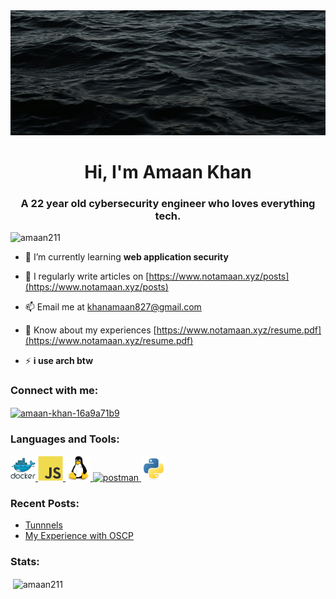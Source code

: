 <img src=cover.jpg height="200" width="1000" />

<h1 align="center">Hi, I'm Amaan Khan</h1>
<h3 align="center">A 22 year old cybersecurity engineer who loves everything tech.</h3>

<p align="left"> <img src="https://komarev.com/ghpvc/?username=amaan211&label=Profile%20views&color=0e75b6&style=flat" alt="amaan211" /> </p>

- 🌱 I’m currently learning **web application security**

- 📝 I regularly write articles on [https://www.notamaan.xyz/posts](https://www.notamaan.xyz/posts)

- 📫 Email me at khanamaan827@gmail.com

- 📄 Know about my experiences [https://www.notamaan.xyz/resume.pdf](https://www.notamaan.xyz/resume.pdf)

- ⚡ **i use arch btw**

<h3 align="left">Connect with me:</h3>
<p align="left">
<a href="https://linkedin.com/in/amaan-khan-16a9a71b9" target="blank"><img align="center" src="https://raw.githubusercontent.com/rahuldkjain/github-profile-readme-generator/master/src/images/icons/Social/linked-in-alt.svg" alt="amaan-khan-16a9a71b9" height="30" width="40" /></a>
</p>

<h3 align="left">Languages and Tools:</h3>
<p align="left"> <a href="https://www.docker.com/" target="_blank" rel="noreferrer"> <img src="https://raw.githubusercontent.com/devicons/devicon/master/icons/docker/docker-original-wordmark.svg" alt="docker" width="40" height="40"/> </a> <a href="https://developer.mozilla.org/en-US/docs/Web/JavaScript" target="_blank" rel="noreferrer"> <img src="https://raw.githubusercontent.com/devicons/devicon/master/icons/javascript/javascript-original.svg" alt="javascript" width="40" height="40"/> </a> <a href="https://www.linux.org/" target="_blank" rel="noreferrer"> <img src="https://raw.githubusercontent.com/devicons/devicon/master/icons/linux/linux-original.svg" alt="linux" width="40" height="40"/> </a> <a href="https://postman.com" target="_blank" rel="noreferrer"> <img src="https://www.vectorlogo.zone/logos/getpostman/getpostman-icon.svg" alt="postman" width="40" height="40"/> </a> <a href="https://www.python.org" target="_blank" rel="noreferrer"> <img src="https://raw.githubusercontent.com/devicons/devicon/master/icons/python/python-original.svg" alt="python" width="40" height="40"/> </a> </p>

### Recent Posts:

<!-- BLOG-POST-LIST:START -->
- [Tunnnels](https://www.notamaan.xyz/posts/tunnnels/)
- [My Experience with OSCP](https://www.notamaan.xyz/posts/my-oscp-experience/)
<!-- BLOG-POST-LIST:END -->

### Stats:
<p>&nbsp;<img align="center" src="https://github-readme-stats.vercel.app/api?username=amaan211&show_icons=true&theme=dark&locale=en" alt="amaan211" /></p>
